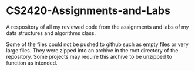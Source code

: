 # CS2420-Assignments-and-Labs
A respository of all my reviewed code from the assignments and labs of my data structures and algorithms class.

Some of the files could not be pushed to github such as empty files or very large files. They were zipped into an archive
in the root directory of the repository. Some projects may require this archive to be unzipped to function as intended.
